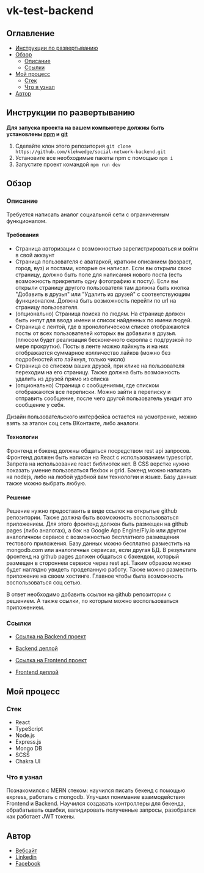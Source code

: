 # vk-test-backend

## Оглавление

- [Инструкции по развертыванию](#инструкции-по-развертыванию)
- [Обзор](#обзор)
  - [Описание](#описание)
  - [Ссылки](#ссылки)
- [Мой процесс](#мой-процесс)
  - [Стек](#стек)
  - [Что я узнал](#что-я-узнал)
- [Автор](#автор)

## Инструкции по развертыванию

**Для запуска проекта на вашем компьютере должны быть установлены [npm](https://nodejs.org/en/) и [git](https://git-scm.com/downloads)**

1. Сделайте клон этого репозитория ```git clone https://github.com/klekwedge/social-network-backend.git```
2. Установите все необходимые пакеты npm с помощью ```npm i```
3. Запустите проект командой ```npm run dev```

## Обзор

### Описание

Требуется написать аналог социальной сети с ограниченным функционалом.

#### Требования

- Страница авторизации с возможностью зарегистрироваться и войти в свой аккаунт
- Страница пользователя с аватаркой, кратким описанием (возраст, город, вуз) и постами, которые он написал. Если вы открыли свою страницу, должно быть поле для написания нового поста (есть возможность прикрепить одну фотографию к посту). Если вы открыли страницу другого пользователя там должна быть кнопка "Добавить в друзья" или "Удалить из друзей" с соответствующим функционалом. Должна быть возможность перейти по url на страницу пользователя.
- (опционально) Страница поиска по людям. На странице должен быть инпут для ввода имени и список найденных по имени людей.
- Страница с лентой, где в хронологическом списке отображаются посты от всех пользователей которых вы добавили в друзья. (плюсом будет реализация бесконечного скролла с подгрузкой по мере прокрутки). Посты в ленте можно лайкнуть и на них отображается суммарное колличество лайков (можно без подробностей кто лайкнул, только число)
- Страница со списком ваших друзей, при клике на пользователя переходим на его страницу. Также должна быть возможность удалить из друзей прямо из списка
- (опционально) Страница с сообщениями, где списком отображаются все переписки. Можно зайти в переписку и отправить сообщение, после чего другой пользователь увидит это сообщение у себя.

Дизайн пользовательского интерфейса остается на усмотрение, можно взять за эталон соц сеть ВКонтакте, либо аналоги.

#### Технологии

Фронтенд и бэкенд должны общаться посредством rest api запросов. Фронтенд должен быть написан на React с использованием typescript. Запрета на использование react библиотек нет. В CSS верстке нужно показать умение пользоваться flexbox и grid. Бэкенд можно написать на nodejs, либо на любой удобной вам технологии и языке. Базу данных также можно выбрать любую.

#### Решение

Решение нужно предоставить в виде ссылок на открытые github репозитории. Также должна быть возможность воспользоваться приложением. Для этого фронтенд должен быть размещен на github pages (либо аналогах), а бэк на Google App Engine/Fly.io или другом аналогичном сервисе с возможностью бесплатного размещения тестового приложения. Базу данных можно бесплатно разместить на mongodb.com или аналогичных сервисах, если другая БД. В результате фронтенд на github pages должен общаться с бэкендом, который размещен в стороннем сервисе через rest api. Таким образом можно будет наглядно увидеть проделанную работу. Также можно разместить приложение на своем хостинге. Главное чтобы была возможность воспользоваться соц сетью.

В ответ необходимо добавить ссылки на github репозитории с решением. А также ссылки, по которым можно воспользоваться приложением.

### Ссылки

- [Ссылка на Backend проект](https://github.com/klekwedge/social-network-backend)
- [Backend деплой](https://social-network-backend-nbvt.onrender.com/posts)

- [Ссылка на Frontend проект](https://github.com/klekwedge/social-network-frontend)
- [Frontend деплой](https://social-network-frontend.vercel.app/)


## Мой процесс

### Стек

- React
- TypeScript
- Node.js
- Express.js
- Mongo DB
- SCSS
- Chakra UI

### Что я узнал

Познакомился с MERN стеком: научился писать бекенд с помощью express, работать с mongodb. Улучшил понимание взаимодействия Frontend и Backend. Научился создавать контроллеры для бекенда, обрабатывать ошибки, валидировать полученные запросы, разобрался как работает JWT токены.

## Автор

- [Вебсайт](https://klekwedge-cv.vercel.app/)
- [Linkedin](https://www.linkedin.com/in/klekwedge/)
- [Facebook](https://www.facebook.com/klekwedge)
